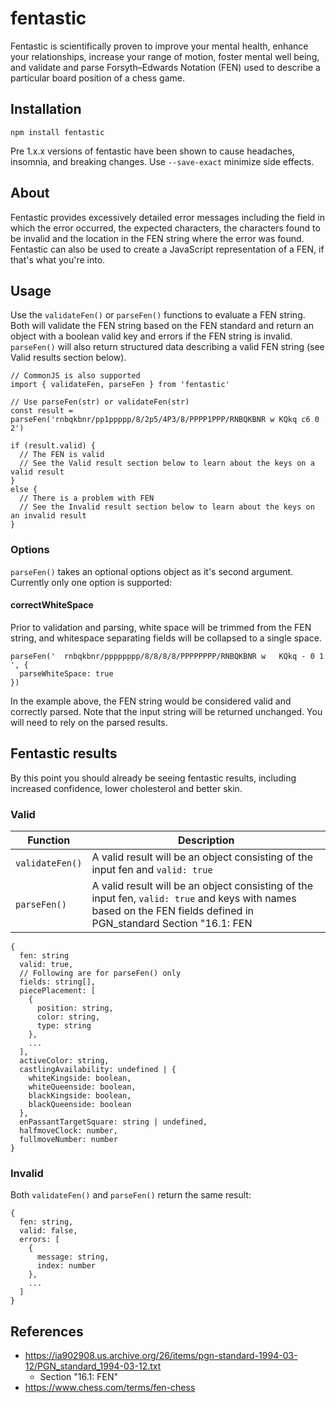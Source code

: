 # fentastic
Fentastic is scientifically proven to improve your mental health, enhance your relationships, increase your range of motion, foster mental well being, and validate and parse Forsyth–Edwards Notation (FEN) used to describe a particular board position of a chess game.

## Installation

```
npm install fentastic
```
Pre 1.x.x versions of fentastic have been shown to cause headaches, insomnia, and breaking changes. Use `--save-exact` minimize side effects.

## About

Fentastic provides excessively detailed error messages including the field in which the error occurred, the expected characters, the characters found to be invalid and the location in the FEN string where the error was found. Fentastic can also be used to create a JavaScript representation of a FEN, if that's what you're into.

## Usage

Use the `validateFen()` or `parseFen()` functions to evaluate a FEN string. Both will validate the FEN string based on the FEN standard and return an object with a boolean valid key and errors if the FEN string is invalid. `parseFen()` will also return structured data describing a valid FEN string (see Valid results section below).

```
// CommonJS is also supported
import { validateFen, parseFen } from 'fentastic'

// Use parseFen(str) or validateFen(str)
const result = parseFen('rnbqkbnr/pp1ppppp/8/2p5/4P3/8/PPPP1PPP/RNBQKBNR w KQkq c6 0 2')

if (result.valid) {
  // The FEN is valid
  // See the Valid result section below to learn about the keys on a valid result
}
else {
  // There is a problem with FEN
  // See the Invalid result section below to learn about the keys on an invalid result 
}
```
### Options
`parseFen()` takes an optional options object as it's second argument. Currently only one option is supported:

#### correctWhiteSpace
Prior to validation and parsing, white space will be trimmed from the FEN string, and whitespace separating fields will be collapsed to a single space.
```
parseFen('  rnbqkbnr/pppppppp/8/8/8/8/PPPPPPPP/RNBQKBNR w   KQkq - 0 1 ', {
  parseWhiteSpace: true
})
```
In the example above, the FEN string would be considered valid and correctly parsed. Note that the input string will be returned unchanged. You will need to rely on the parsed results. 

## Fentastic results
By this point you should already be seeing fentastic results, including increased confidence, lower cholesterol and better skin.

### Valid
| Function | Description |
| - | - |
| `validateFen()` | A valid result will be an object consisting of the input fen and `valid: true`
| `parseFen()` | A valid result will be an object consisting of the input fen, `valid: true` and keys with names based on the FEN fields defined in PGN_standard Section "16.1: FEN |

```
{
  fen: string 
  valid: true,
  // Following are for parseFen() only
  fields: string[],
  piecePlacement: [
    {
      position: string,
      color: string,
      type: string 
    },
    ...
  ],
  activeColor: string,
  castlingAvailability: undefined | {
    whiteKingside: boolean,
    whiteQueenside: boolean,
    blackKingside: boolean,
    blackQueenside: boolean
  },
  enPassantTargetSquare: string | undefined,
  halfmoveClock: number,
  fullmoveNumber: number
}

```
### Invalid
Both `validateFen()` and `parseFen()` return the same result:
```
{
  fen: string,
  valid: false,
  errors: [
    {
      message: string,
      index: number
    },
    ...
  ]
}
```
## References
* https://ia902908.us.archive.org/26/items/pgn-standard-1994-03-12/PGN_standard_1994-03-12.txt
  * Section "16.1: FEN"
* https://www.chess.com/terms/fen-chess